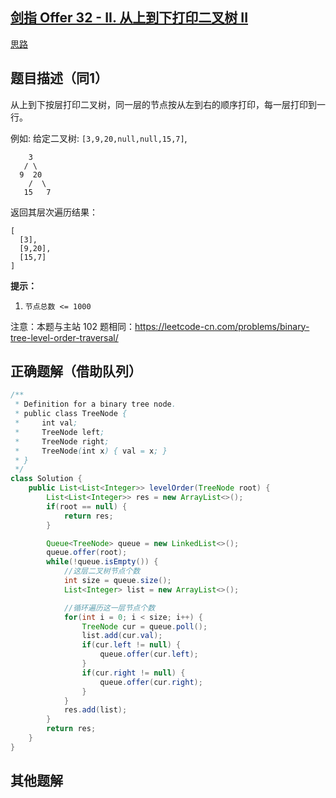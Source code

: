 ## [剑指 Offer 32 - II. 从上到下打印二叉树 II](https://leetcode.cn/problems/cong-shang-dao-xia-da-yin-er-cha-shu-ii-lcof/)

[思路](https://leetcode.cn/problems/cong-shang-dao-xia-da-yin-er-cha-shu-ii-lcof/description/#)





## 题目描述（同1）

从上到下按层打印二叉树，同一层的节点按从左到右的顺序打印，每一层打印到一行。

 

例如:
给定二叉树: `[3,9,20,null,null,15,7]`,

```
    3
   / \
  9  20
    /  \
   15   7
```

返回其层次遍历结果：

```
[
  [3],
  [9,20],
  [15,7]
]
```

 

**提示：**

1. `节点总数 <= 1000`

注意：本题与主站 102 题相同：https://leetcode-cn.com/problems/binary-tree-level-order-traversal/





## 正确题解（借助队列）

````java
/**
 * Definition for a binary tree node.
 * public class TreeNode {
 *     int val;
 *     TreeNode left;
 *     TreeNode right;
 *     TreeNode(int x) { val = x; }
 * }
 */
class Solution {
    public List<List<Integer>> levelOrder(TreeNode root) {
        List<List<Integer>> res = new ArrayList<>();
        if(root == null) {
            return res;
        }

        Queue<TreeNode> queue = new LinkedList<>();
        queue.offer(root);
        while(!queue.isEmpty()) {
            //这层二叉树节点个数
            int size = queue.size();
            List<Integer> list = new ArrayList<>();

            //循环遍历这一层节点个数
            for(int i = 0; i < size; i++) {
                TreeNode cur = queue.poll();
                list.add(cur.val);
                if(cur.left != null) {
                    queue.offer(cur.left);
                } 
                if(cur.right != null) {
                    queue.offer(cur.right);
                }
            }
            res.add(list);
        }
        return res;
    }
}
````



## 其他题解